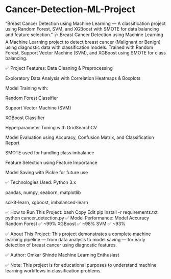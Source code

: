 # Cancer-Detection-ML-Project
“Breast Cancer Detection using Machine Learning — A classification project using Random Forest, SVM, and XGBoost with SMOTE for data balancing and feature selection.”
🩺 Breast Cancer Detection using Machine Learning
A Machine Learning project to detect breast cancer (Malignant or Benign) using diagnostic data with classification models.
Trained with Random Forest, Support Vector Machine (SVM), and XGBoost using SMOTE for class balancing.

✅ Project Features:
Data Cleaning & Preprocessing

Exploratory Data Analysis with Correlation Heatmaps & Boxplots

Model Training with:

Random Forest Classifier

Support Vector Machine (SVM)

XGBoost Classifier

Hyperparameter Tuning with GridSearchCV

Model Evaluation using Accuracy, Confusion Matrix, and Classification Report

SMOTE used for handling class imbalance

Feature Selection using Feature Importance

Model Saving with Pickle for future use

✅ Technologies Used:
Python 3.x

pandas, numpy, seaborn, matplotlib

scikit-learn, xgboost, imbalanced-learn

✅ How to Run This Project:
bash
Copy
Edit
pip install -r requirements.txt
python cancer_detection.py
✅ Model Performance:
Model	Accuracy
Random Forest	✅ ~99%
XGBoost	✅ ~98%
SVM	✅ ~93%

✅ About This Project:
This project demonstrates a complete machine learning pipeline — from data analysis to model saving — for early detection of breast cancer using diagnostic features.

✅ Author:
Omkar Shinde
Machine Learning Enthusiast

✅ Note:
This project is for educational purposes to understand machine learning workflows in classification problems.


